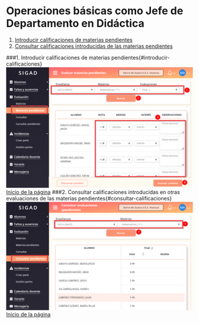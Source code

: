 # Operaciones básicas como Jefe de Departamento en Didáctica  
  
1. [Introducir calificaciones de materias pendientes](#introducir-calificaciones)  
2. [Consultar calificaciones introducidas de las materias pendientes](#consultar-calificaciones)  

###1. Introducir calificaciones de materias pendientes{#introducir-calificaciones} 
![Introducir calificaciones](https://raw.githubusercontent.com/catedu/curso-basico-sigad/master/img/didactica/jdepartamento/evaluar_pendientes/evaluar_pendientes.png) 
[Inicio de la página](#inicio)
###2. Consultar calificaciones introducidas en otras evaluaciones de las materias pendientes{#consultar-calificaciones}
![Consultar calificaciones](https://raw.githubusercontent.com/catedu/curso-basico-sigad/master/img/didactica/jdepartamento/consultar_pendientes/consultar_pendientes.png) 
[Inicio de la página](#inicio)